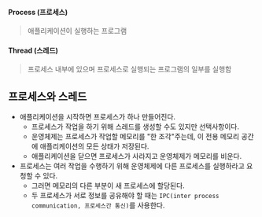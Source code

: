 #### Process (프로세스)

> 애플리케이션이 실행하는 프로그램

#### Thread (스레드)

> 프로세스 내부에 있으며 프로세스로 실행되는 프로그램의 일부를 실행함

## 프로세스와 스레드

- 애플리케이션을 시작하면 프로세스가 하나 만들어진다.
  - 프로세스가 작업을 하기 위해 스레드를 생성할 수도 있지만 선택사항이다.
  - 운영체제는 프로세스가 작업할 메모리를 "한 조각"주는데, 이 전용 메모리 공간에 애플리케이션의 모든 상태가 저장된다.
  - 애플리케이션을 닫으면 프로세스가 사라지고 운영체제가 메모리를 비운다.
- 프로세스는 여러 작업을 수행하기 위해 운영체제에 다른 프로세스를 실행하라고 요청할 수 있다.
  - 그러면 메모리의 다른 부분이 새 프로세스에 할당된다.
  - 두 프로세스가 서로 정보를 공유해야 할 때는 `IPC(inter process communication, 프로세스간 통신)`를 사용한다.
